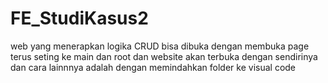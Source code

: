 # FE_StudiKasus2
web yang menerapkan logika CRUD bisa dibuka dengan membuka page terus seting ke main dan root dan website akan terbuka dengan sendirinya dan cara lainnnya adalah dengan memindahkan folder ke visual code
